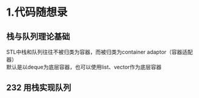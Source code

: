 # 1.代码随想录
## 栈与队列理论基础
STL中栈和队列往往不被归类为容器，而被归类为container adaptor（容器适配器）   
默认是以deque为底层容器，也可以使用list、vector作为底层容器   
## 232 用栈实现队列

